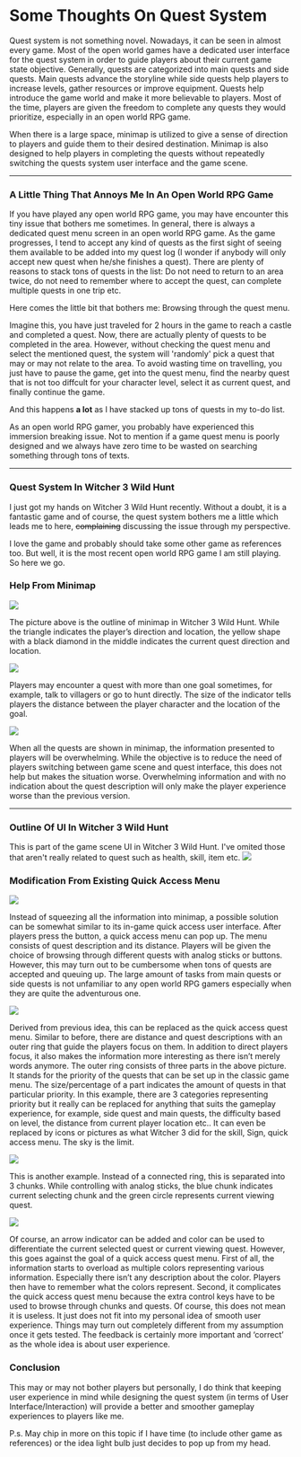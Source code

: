 # Some Thoughts On Quest System 
Quest system is not something novel. Nowadays, it can be seen in almost every game. Most of the open world games have a dedicated user interface for the quest system in order to guide players about their current game state objective. Generally, quests are categorized into main quests and side quests. Main quests advance the storyline while side quests help players to increase levels, gather resources or improve equipment. Quests help introduce the game world and make it more believable to players. Most of the time, players are given the freedom to complete any quests they would prioritize, especially in an open world RPG game. 
	
When there is a large space, minimap is utilized to give a sense of direction to players and guide them to their desired destination. Minimap is also designed to help players in completing the quests without repeatedly switching the quests system user interface and the game scene.

---

### A Little Thing That Annoys Me In An Open World RPG Game

If you have played any open world RPG game, you may have encounter this tiny issue that bothers me sometimes. In general, there is always a dedicated quest menu screen in an open world RPG game. As the game progresses, I tend to accept any kind of quests as the first sight of seeing them available to be added into my quest log (I wonder if anybody will only accept new quest when he/she finishes a quest). There are plenty of reasons to stack tons of quests in the list: Do not need to return to an area twice, do not need to remember where to accept the quest, can complete multiple quests in one trip etc.

Here comes the little bit that bothers me: Browsing through the quest menu.

Imagine this, you have just traveled for 2 hours in the game to reach a castle and completed a quest. Now, there are actually plenty of quests to be completed in the area. However, without checking the quest menu and select the mentioned quest, the system will 'randomly' pick a quest that may or may not relate to the area. To avoid wasting time on travelling, you just have to pause the game, get into the quest menu, find the nearby quest that is not too diffcult for your character level, select it as current quest, and finally continue the game. 

And this happens **a lot** as I have stacked up tons of quests in my to-do list. 

As an open world RPG gamer, you probably have experienced this immersion breaking issue. Not to mention if a game quest menu is poorly designed and we always have zero time to be wasted on searching something through tons of texts.

---

### Quest System In Witcher 3 Wild Hunt
I just got my hands on Witcher 3 Wild Hunt recently. Without a doubt, it is a fantastic game and of course, the quest system bothers me a little which leads me to here, ~~complaining~~ discussing the issue through my perspective. 

I love the game and probably should take some other game as references too. But well, it is the most recent open world RPG game I am still playing. So here we go.

### Help From Minimap
<img src="https://raw.githubusercontent.com/FJinn/fjinn.github.io/master/Experiences/UXDesign/Images/QuestSystem/Quest_Witcher3MiniMap01.png?raw=true"/>

The picture above is the outline of minimap in Witcher 3 Wild Hunt. While the triangle indicates the player’s direction and location, the yellow shape with a black diamond in the middle indicates the current quest direction and location.

<img src="https://raw.githubusercontent.com/FJinn/fjinn.github.io/master/Experiences/UXDesign/Images/QuestSystem/Quest_Witcher3MiniMap02.png?raw=true"/>

Players may encounter a quest with more than one goal sometimes, for example, talk to villagers or go to hunt directly. The size of the indicator tells players the distance between the player character and the location of the goal.

<img src="https://raw.githubusercontent.com/FJinn/fjinn.github.io/master/Experiences/UXDesign/Images/QuestSystem/Quest_Witcher3MiniMap03.png?raw=true"/>

When all the quests are shown in minimap, the information presented to players will be overwhelming. While the objective is to reduce the need of players switching between game scene and quest interface, this does not help but makes the situation worse. Overwhelming information and with no indication about the quest description will only make the player experience worse than the previous version.

---

### Outline Of UI In Witcher 3 Wild Hunt
This is part of the game scene UI in Witcher 3 Wild Hunt. I've omited those that aren't really related to quest such as health, skill, item etc.
<img src="https://raw.githubusercontent.com/FJinn/fjinn.github.io/master/Experiences/UXDesign/Images/QuestSystem/Quest_GameScene.jpg?raw=true"/>

### Modification From Existing Quick Access Menu
<img src="https://raw.githubusercontent.com/FJinn/fjinn.github.io/master/Experiences/UXDesign/Images/QuestSystem/Quest_QuickAccessSystemV0.jpg?raw=true"/>

Instead of squeezing all the information into minimap, a possible solution can be somewhat similar to its in-game quick access user interface. After players press the button, a quick access menu can pop up. The menu consists of quest description and its distance. Players will be given the choice of browsing through different quests with analog sticks or buttons. However, this may turn out to be cumbersome when tons of quests are accepted and queuing up. The large amount of tasks from main quests or side quests is not unfamiliar to any open world RPG gamers especially when they are quite the adventurous one. 

<img src="https://raw.githubusercontent.com/FJinn/fjinn.github.io/master/Experiences/UXDesign/Images/QuestSystem/Quest_QuickAccessSystemV1.jpg?raw=true"/>

Derived from previous idea, this can be replaced as the quick access quest menu. Similar to before, there are distance and quest descriptions with an outer ring that guide the players focus on them. In addition to direct players focus, it also makes the information more interesting as there isn’t merely words anymore. The outer ring consists of three parts in the above picture. It stands for the priority of the quests that can be set up in the classic game menu. The size/percentage of a part indicates the amount of quests in that particular priority. In this example, there are 3 categories representing priority but it really can be replaced for anything that suits the gameplay experience, for example, side quest and main quests, the difficulty based on level, the distance from current player location etc.. It can even be replaced by icons or pictures as what Witcher 3 did for the skill, Sign, quick access menu. The sky is the limit. 

<img src="https://raw.githubusercontent.com/FJinn/fjinn.github.io/master/Experiences/UXDesign/Images/QuestSystem/Quest_QuickAccessSystemV2.jpg?raw=true"/>

This is another example. Instead of a connected ring, this is separated into 3 chunks. While controlling with analog sticks, the blue chunk indicates current selecting chunk and the green circle represents current viewing quest.

<img src="https://raw.githubusercontent.com/FJinn/fjinn.github.io/master/Experiences/UXDesign/Images/QuestSystem/Quest_QuickAccessSystemV2.1.jpg?raw=true"/>

Of course, an arrow indicator can be added and color can be used to differentiate the current selected quest or current viewing quest. However, this goes against the goal of a quick access quest menu. First of all, the information starts to overload as multiple colors representing various information. Especially there isn’t any description about the color. Players then have to remember what the colors represent. Second, it complicates the quick access quest menu because the extra control keys have to be used to browse through chunks and quests. Of course, this does not mean it is useless. It just does not fit into my personal idea of smooth user experience. Things may turn out completely different from my assumption once it gets tested. The feedback is certainly more important and ‘correct’ as the whole idea is about user experience.

### Conclusion
This may or may not bother players but personally, I do think that keeping user experience in mind while designing the quest system (in terms of User Interface/Interaction) will provide a better and smoother gameplay experiences to players like me.

P.s. May chip in more on this topic if I have time (to include other game as references) or the idea light bulb just decides to pop up from my head.


